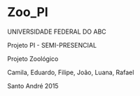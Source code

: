 # Zoo_PI

UNIVERSIDADE FEDERAL DO ABC

Projeto PI - SEMI-PRESENCIAL

Projeto Zoológico

Camila, Eduardo, Filipe, João, Luana, Rafael

Santo André
2015
